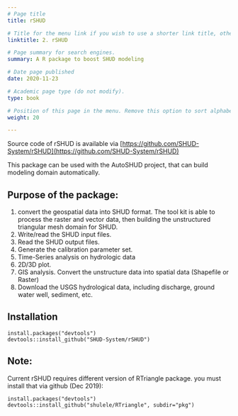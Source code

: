 ```yaml
---
# Page title
title: rSHUD

# Title for the menu link if you wish to use a shorter link title, otherwise remove this option.
linktitle: 2. rSHUD

# Page summary for search engines.
summary: A R package to boost SHUD modeling

# Date page published
date: 2020-11-23

# Academic page type (do not modify).
type: book

# Position of this page in the menu. Remove this option to sort alphabetically.
weight: 20

---
```




Source code of rSHUD is available via [https://github.com/SHUD-System/rSHUD](https://github.com/SHUD-System/rSHUD)

This package can be used with the AutoSHUD project, that can build modeling domain automatically.

## Purpose of the package:
1. convert the geospatial data into SHUD format. The tool kit is able to process the raster and vector data, then building the unstructured triangular mesh domain for SHUD.
2. Write/read the SHUD input files.
3. Read the SHUD output files.
4. Generate the calibration parameter set.
5. Time-Series analysis on hydrologic data
6. 2D/3D plot.
7. GIS analysis. Convert the unstructure data into spatial data (Shapefile or Raster)
8. Download the USGS hydrological data, including discharge, ground water well, sediment, etc.


## Installation
```
install.packages("devtools")
devtools::install_github("SHUD-System/rSHUD")
```

## Note:
Current rSHUD requires different version of RTriangle package. you must install that via github (Dec 2019):
```
install.packages("devtools")
devtools::install_github("shulele/RTriangle", subdir="pkg")
```
